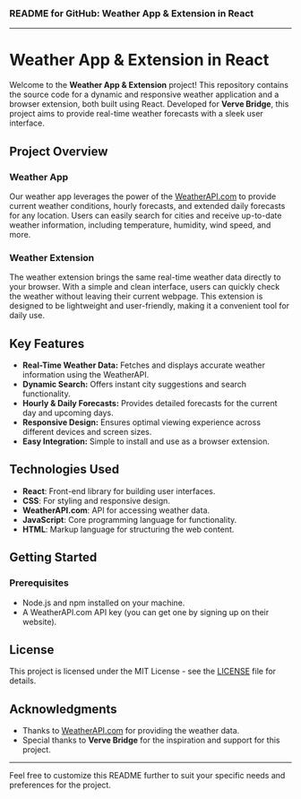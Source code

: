 ### README for GitHub: Weather App & Extension in React

---

# Weather App & Extension in React

Welcome to the **Weather App & Extension** project! This repository contains the source code for a dynamic and responsive weather application and a browser extension, both built using React. Developed for **Verve Bridge**, this project aims to provide real-time weather forecasts with a sleek user interface.

## Project Overview

### Weather App

Our weather app leverages the power of the [WeatherAPI.com](https://www.weatherapi.com/) to provide current weather conditions, hourly forecasts, and extended daily forecasts for any location. Users can easily search for cities and receive up-to-date weather information, including temperature, humidity, wind speed, and more.

### Weather Extension

The weather extension brings the same real-time weather data directly to your browser. With a simple and clean interface, users can quickly check the weather without leaving their current webpage. This extension is designed to be lightweight and user-friendly, making it a convenient tool for daily use.

## Key Features

- **Real-Time Weather Data:** Fetches and displays accurate weather information using the WeatherAPI.
- **Dynamic Search:** Offers instant city suggestions and search functionality.
- **Hourly & Daily Forecasts:** Provides detailed forecasts for the current day and upcoming days.
- **Responsive Design:** Ensures optimal viewing experience across different devices and screen sizes.
- **Easy Integration:** Simple to install and use as a browser extension.

## Technologies Used

- **React**: Front-end library for building user interfaces.
- **CSS**: For styling and responsive design.
- **WeatherAPI.com**: API for accessing weather data.
- **JavaScript**: Core programming language for functionality.
- **HTML**: Markup language for structuring the web content.

## Getting Started

### Prerequisites

- Node.js and npm installed on your machine.
- A WeatherAPI.com API key (you can get one by signing up on their website).

## License

This project is licensed under the MIT License - see the [LICENSE](LICENSE) file for details.

## Acknowledgments

- Thanks to [WeatherAPI.com](https://www.weatherapi.com/) for providing the weather data.
- Special thanks to **Verve Bridge** for the inspiration and support for this project.

---

Feel free to customize this README further to suit your specific needs and preferences for the project.

